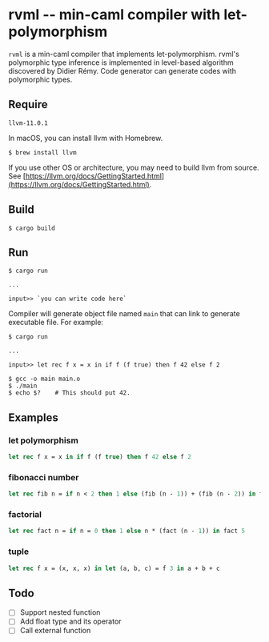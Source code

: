 # rvml -- min-caml compiler with let-polymorphism

`rvml` is a min-caml compiler that implements let-polymorphism.
rvml's polymorphic type inference is implemented in level-based algorithm discovered by Didier Rémy.
Code generator can generate codes with polymorphic types.

## Require

`llvm-11.0.1`

In macOS, you can install llvm with Homebrew.

```
$ brew install llvm
```

If you use other OS or architecture, you may need to build llvm from source. See [https://llvm.org/docs/GettingStarted.html](https://llvm.org/docs/GettingStarted.html).

## Build

```
$ cargo build
```

## Run

```
$ cargo run

...

input>> `you can write code here`
```

Compiler will generate object file named `main` that can link to generate executable file.
For example:

```
$ cargo run

...

input>> let rec f x = x in if f (f true) then f 42 else f 2

$ gcc -o main main.o
$ ./main
$ echo $?    # This should put 42.
```

## Examples

### let polymorphism

```ocaml
let rec f x = x in if f (f true) then f 42 else f 2
```

### fibonacci number

```ocaml
let rec fib n = if n < 2 then 1 else (fib (n - 1)) + (fib (n - 2)) in fib 10
```

### factorial

```ocaml
let rec fact n = if n = 0 then 1 else n * (fact (n - 1)) in fact 5
```

### tuple

```ocaml
let rec f x = (x, x, x) in let (a, b, c) = f 3 in a + b + c
```

## Todo

- [ ] Support nested function
- [ ] Add float type and its operator
- [ ] Call external function